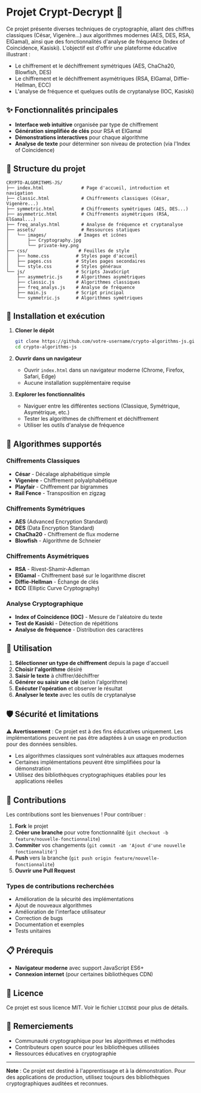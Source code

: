 # Projet Crypt-Decrypt 🔐

Ce projet présente diverses techniques de cryptographie, allant des chiffres classiques (César, Vigenère…) aux algorithmes modernes (AES, DES, RSA, ElGamal), ainsi que des fonctionnalités d'analyse de fréquence (Index of Coincidence, Kasiski). L'objectif est d'offrir une plateforme éducative illustrant :

- Le chiffrement et le déchiffrement symétriques (AES, ChaCha20, Blowfish, DES)
- Le chiffrement et le déchiffrement asymétriques (RSA, ElGamal, Diffie-Hellman, ECC)
- L'analyse de fréquence et quelques outils de cryptanalyse (IOC, Kasiski)

## ✨ Fonctionnalités principales

- **Interface web intuitive** organisée par type de chiffrement
- **Génération simplifiée de clés** pour RSA et ElGamal
- **Démonstrations interactives** pour chaque algorithme
- **Analyse de texte** pour déterminer son niveau de protection (via l'Index of Coincidence)

## 📁 Structure du projet

```
CRYPTO-ALGORITHMS-JS/
├── index.html              # Page d'accueil, introduction et navigation
├── classic.html            # Chiffrements classiques (César, Vigenère...)
├── symmetric.html          # Chiffrements symétriques (AES, DES...)
├── asymmetric.html         # Chiffrements asymétriques (RSA, ElGamal...)
├── freq_analys.html        # Analyse de fréquence et cryptanalyse
├── assets/                 # Ressources statiques
│   └── images/            # Images et icônes
│       ├── Cryptography.jpg
│       └── private-key.png
├── css/                   # Feuilles de style
│   ├── home.css          # Styles page d'accueil
│   ├── pages.css         # Styles pages secondaires
│   └── style.css         # Styles généraux
└── js/                   # Scripts JavaScript
    ├── asymmetric.js     # Algorithmes asymétriques
    ├── classic.js        # Algorithmes classiques
    ├── freq_analys.js    # Analyse de fréquence
    ├── main.js           # Script principal
    └── symmetric.js      # Algorithmes symétriques
```

## 🚀 Installation et exécution

1. **Cloner le dépôt**
   ```bash
   git clone https://github.com/votre-username/crypto-algorithms-js.git
   cd crypto-algorithms-js
   ```

2. **Ouvrir dans un navigateur**
   - Ouvrir `index.html` dans un navigateur moderne (Chrome, Firefox, Safari, Edge)
   - Aucune installation supplémentaire requise

3. **Explorer les fonctionnalités**
   - Naviguer entre les différentes sections (Classique, Symétrique, Asymétrique, etc.)
   - Tester les algorithmes de chiffrement et déchiffrement
   - Utiliser les outils d'analyse de fréquence

## 🔧 Algorithmes supportés

### Chiffrements Classiques
- **César** - Décalage alphabétique simple
- **Vigenère** - Chiffrement polyalphabétique
- **Playfair** - Chiffrement par bigrammes
- **Rail Fence** - Transposition en zigzag

### Chiffrements Symétriques
- **AES** (Advanced Encryption Standard)
- **DES** (Data Encryption Standard)
- **ChaCha20** - Chiffrement de flux moderne
- **Blowfish** - Algorithme de Schneier

### Chiffrements Asymétriques
- **RSA** - Rivest-Shamir-Adleman
- **ElGamal** - Chiffrement basé sur le logarithme discret
- **Diffie-Hellman** - Échange de clés
- **ECC** (Elliptic Curve Cryptography)

### Analyse Cryptographique
- **Index of Coincidence (IOC)** - Mesure de l'aléatoire du texte
- **Test de Kasiski** - Détection de répétitions
- **Analyse de fréquence** - Distribution des caractères

## 🎯 Utilisation

1. **Sélectionner un type de chiffrement** depuis la page d'accueil
2. **Choisir l'algorithme** désiré
3. **Saisir le texte** à chiffrer/déchiffrer
4. **Générer ou saisir une clé** (selon l'algorithme)
5. **Exécuter l'opération** et observer le résultat
6. **Analyser le texte** avec les outils de cryptanalyse

## 🛡️ Sécurité et limitations

⚠️ **Avertissement** : Ce projet est à des fins éducatives uniquement. Les implémentations peuvent ne pas être adaptées à un usage en production pour des données sensibles.

- Les algorithmes classiques sont vulnérables aux attaques modernes
- Certaines implémentations peuvent être simplifiées pour la démonstration
- Utilisez des bibliothèques cryptographiques établies pour les applications réelles

## 🤝 Contributions

Les contributions sont les bienvenues ! Pour contribuer :

1. **Fork** le projet
2. **Créer une branche** pour votre fonctionnalité (`git checkout -b feature/nouvelle-fonctionnalite`)
3. **Commiter** vos changements (`git commit -am 'Ajout d'une nouvelle fonctionnalité'`)
4. **Push** vers la branche (`git push origin feature/nouvelle-fonctionnalite`)
5. **Ouvrir une Pull Request**

### Types de contributions recherchées
- Amélioration de la sécurité des implémentations
- Ajout de nouveaux algorithmes
- Amélioration de l'interface utilisateur
- Correction de bugs
- Documentation et exemples
- Tests unitaires

## 📋 Prérequis

- **Navigateur moderne** avec support JavaScript ES6+
- **Connexion internet** (pour certaines bibliothèques CDN)

## 📄 Licence

Ce projet est sous licence MIT. Voir le fichier `LICENSE` pour plus de détails.

## 🙏 Remerciements

- Communauté cryptographique pour les algorithmes et méthodes
- Contributeurs open source pour les bibliothèques utilisées
- Ressources éducatives en cryptographie

---

**Note** : Ce projet est destiné à l'apprentissage et à la démonstration. Pour des applications de production, utilisez toujours des bibliothèques cryptographiques auditées et reconnues.